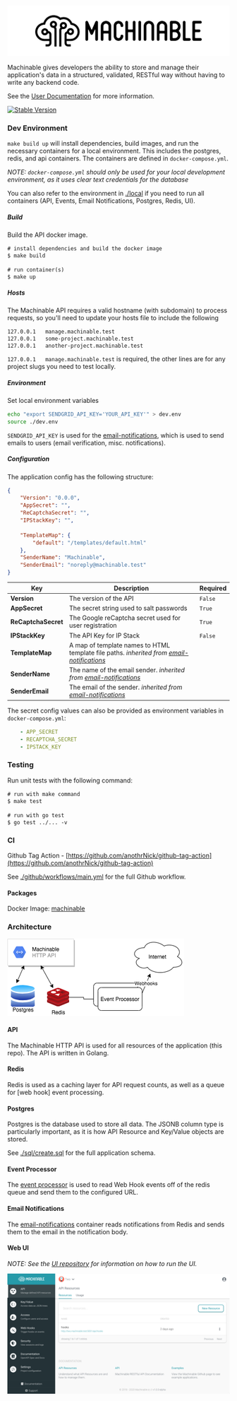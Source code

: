 
![Image of Machinable UI](images/logo.png)

Machinable gives developers the ability to store and manage their application's data in a structured, validated, RESTful way without having to write any backend code.

See the [User Documentation](https://www.machinable.io/documentation/) for more information.

[![Stable Version](https://img.shields.io/github/v/tag/machinable/machinable)](https://img.shields.io/github/v/tag/machinable/machinable)


### Dev Environment

`make build up` will install dependencies, build images, and run the necessary containers for a local environment. This includes the postgres, redis, and api containers. The containers are defined in `docker-compose.yml`.

_NOTE: `docker-compose.yml` should only be used for your local development environment, as it uses clear text credentials for the database_

You can also refer to the environment in [./local](./local) if you need to run all containers (API, Events, Email Notifications, Postgres, Redis, UI).

##### Build

Build the API docker image.

```
# install dependencies and build the docker image
$ make build

# run container(s)
$ make up
```

##### Hosts

The Machinable API requires a valid hostname (with subdomain) to process requests, so you'll need to update your hosts file to include the following

```
127.0.0.1   manage.machinable.test
127.0.0.1   some-project.machinable.test
127.0.0.1   another-project.machinable.test
```

`127.0.0.1   manage.machinable.test` is required, the other lines are for any project slugs you need to test locally.

##### Environment

Set local environment variables

```sh
echo "export SENDGRID_API_KEY='YOUR_API_KEY'" > dev.env
source ./dev.env
```

`SENDGRID_API_KEY` is used for the [email-notifications](https://github.com/anothrNick/email-notifications), which is used to send emails to users (email verification, misc. notifications).


##### Configuration

The application config has the following structure:

```json
{
    "Version": "0.0.0",
    "AppSecret": "",
    "ReCaptchaSecret": "",
    "IPStackKey": "",

    "TemplateMap": {
        "default": "/templates/default.html"
    },
    "SenderName": "Machinable",
    "SenderEmail": "noreply@machinable.test"
}
```

|Key|Description|Required|
|---|-----------|--------|
|**Version**|The version of the API|`False`|
|**AppSecret**|The secret string used to salt passwords|`True`|
|**ReCaptchaSecret**|The Google reCaptcha secret used for user registration|`True`|
|**IPStackKey**|The API Key for IP Stack|`False`|
|**TemplateMap**|A map of template names to HTML template file paths. _inherited from [email-notifications](https://github.com/anothrNick/email-notifications)_|
|**SenderName**|The name of the email sender. _inherited from [email-notifications](https://github.com/anothrNick/email-notifications)_|
|**SenderEmail**|The email of the sender. _inherited from [email-notifications](https://github.com/anothrNick/email-notifications)_|

The secret config values can also be provided as environment variables in `docker-compose.yml`:

```yml
    - APP_SECRET
    - RECAPTCHA_SECRET
    - IPSTACK_KEY
```

### Testing

Run unit tests with the following command:

```
# run with make command
$ make test

# run with go test
$ go test ../... -v
```

### CI

Github Tag Action - [https://github.com/anothrNick/github-tag-action](https://github.com/anothrNick/github-tag-action)

See [./github/workflows/main.yml](./github/workflow/main.yml) for the full Github workflow.

#### Packages

Docker Image: [machinable](https://github.com/machinable/machinable/packages/54301)

### Architecture

![Machinable Architecture](images/machinable.png)

#### API

The Machinable HTTP API is used for all resources of the application (this repo). The API is written in Golang. 

#### Redis

Redis is used as a caching layer for API request counts, as well as a queue for [web hook] event processing.

#### Postgres

Postgres is the database used to store all data. The JSONB column type is particularly important, as it is how API Resource and Key/Value objects are stored.

See [./sql/create.sql](./sql/create.sql) for the full application schema.

#### Event Processor

The [event processor](https://github.com/machinable/event-processor) is used to read Web Hook events off of the redis queue and send them to the configured URL.

#### Email Notifications

The [email-notifications](https://github.com/anothrNick/email-notifications) container reads notifications from Redis and sends them to the email in the notification body.

#### Web UI

_NOTE: See the [UI repository](https://github.com/machinable/machinable-ui) for information on how to run the UI._

![Image of Machinable UI](images/ui_1.png)
